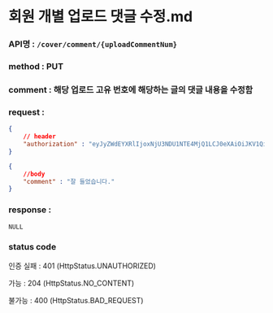 # 회원 개별 업로드 댓글 수정.md
### API명 : `/cover/comment/{uploadCommentNum}`

### method : PUT

### comment : 해당 업로드 고유 번호에 해당하는 글의 댓글 내용을 수정함

### request :
~~~json
{
    // header
    "authorization" : "eyJyZWdEYXRlIjoxNjU3NDU1NTE4MjQ1LCJ0eXAiOiJKV1QiLCJhbGciOiJIUzI1NiJ9.eyJ1c2VyTnVtIjoiNDMiLCJleHAiOjE2NTc0NjYzMTh9.geNy6UmYpSO88SdiU4fRzxVQYhAOiDfSv_J_cArh2JM"
}
~~~
~~~json
{
    //body
    "comment" : "잘 들었습니다."
}
~~~

### response :
    NULL

### status code
인증 실패 : 401 (HttpStatus.UNAUTHORIZED)

가능 : 204 (HttpStatus.NO_CONTENT)

불가능 : 400 (HttpStatus.BAD_REQUEST)